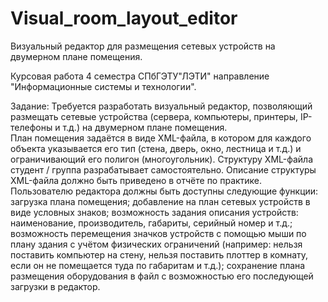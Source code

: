 # Visual_room_layout_editor
Визуальный редактор для размещения сетевых устройств на двумерном плане помещения.

Курсовая работа 4 семестра СПбГЭТУ"ЛЭТИ" направление "Информационные системы и технологии".

Задание:
Требуется разработать визуальный редактор, позволяющий размещать сетевые устройства (сервера, компьютеры, принтеры, IP-телефоны и т.д.) на двумерном плане помещения.  
План помещения задаётся в виде XML-файла, в котором для каждого объекта указывается его тип (стена, дверь, окно, лестница и т.д.)  и ограничивающий его полигон (многоугольник). Структуру XML-файла студент / группа разрабатывает самостоятельно. Описание структуры XML-файла должно быть приведено в отчёте по практике. 
Пользователю редактора должны быть доступны следующие функции: 
загрузка плана помещения; 
добавление на план сетевых устройств в виде условных знаков; 
возможность задания описания устройств: наименование, производитель, габариты, серийный номер и т.д.; 
возможность перемещения значков устройств с помощью мыши по плану здания с учётом физических ограничений (например: нельзя поставить компьютер на стену, нельзя поставить плоттер в комнату, если он не помещается туда по габаритам и т.д.); 
сохранение плана размещения оборудования в файл с возможностью его последующей загрузки в редактор.



